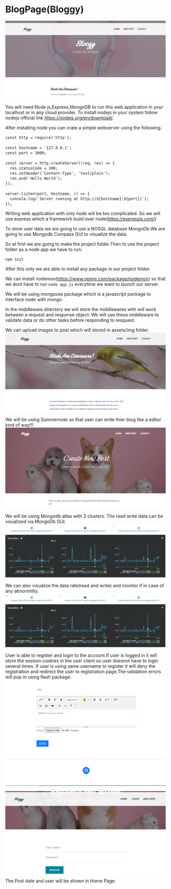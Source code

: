 # BlogPage(Bloggy)

![Home Page](https://github.com/raj911tx/BlogPage/blob/master/Blog%20Home%20Page.PNG)

You will need Node js,Express,MongoDB to run this web application in your localhost or in any cloud provider.
To install nodejs in your system follow nodejs official link https://nodejs.org/en/download/.

After installing node you can crate a simple webserver using the following.
```
const http = require('http');

const hostname = '127.0.0.1';
const port = 3000;

const server = http.createServer((req, res) => {
  res.statusCode = 200;
  res.setHeader('Content-Type', 'text/plain');
  res.end('Hello World');
});

server.listen(port, hostname, () => {
  console.log(`Server running at http://${hostname}:${port}/`);
});
```
Writing web application with only node will be too complicated.
So we will use express which a framework build over node(https://expressjs.com/)

To store user data we are going to use a NOSQL database MongoDb.We are going to use Mongodb Compass GUI to visualize the data.

So at first we are going to make the project folder.Then to use the project folder as a node app we have to run:
```
npm init
```
After this only we are able to install any package in our project folder.

We can install nodemon(https://www.npmjs.com/package/nodemon) so that we dont have to run ```node app.js``` everytime we want to launch our server.

We will be using mongoose package which is a javascript package to interface node with mongo.

In the middleware directory we will store the middlewares with will work between a request and response object.
We will use these middleware to validate data or do other tasks before responding to resquest.

We can upload images to post which will stored in assets/img folder.
![Post](https://github.com/raj911tx/BlogPage/blob/master/Blog%20post%20page.PNG)


We will be using Summernote so that user can write thier blog like a editor kind of way!!!
![Create](https://github.com/raj911tx/BlogPage/blob/master/create%20post.PNG)


We will be using Mongodb atlas with 3 clusters. The read write data can be visualized via MongoDb GUI.
![](https://github.com/raj911tx/BlogPage/blob/master/data%20page.PNG)

We can also visualize the data rate(read and write) and monitor if in case of any abnormility.
![](https://github.com/raj911tx/BlogPage/blob/master/data%20page.PNG)

User is able to register and login to the account.If user is logged in it will store the session cookies in the user client so user doesnot have to login several times.
If user is using same username to register it will deny the registration and redirect the user to registration page.The validation errors will pop in using flash package.
![](https://github.com/raj911tx/BlogPage/blob/master/form%20page.PNG)



![](https://github.com/raj911tx/BlogPage/blob/master/register%20page.PNG)
The Post date and user will be shown in Home Page.




